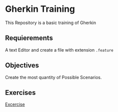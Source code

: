 # Gherkin Training

This Repository is a basic training of Gherkin 

## Requierements 
A text Editor and create a file with extension ```.feature```

## Objectives
Create the most quantity of Possible Scenarios.

## Exercises 
[Excercise](https://github.com/jdelarosa08/gherkin_training/exercise/exercise.txt)
